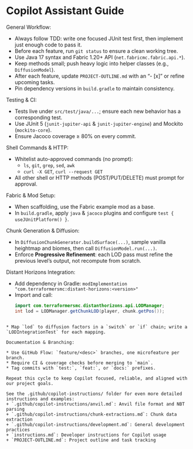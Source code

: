 # Copilot Assistant Guide

General Workflow:
- Always follow TDD: write one focused JUnit test first, then implement just enough code to pass it.
- Before each feature, run `git status` to ensure a clean working tree.
- Use Java 17 syntax and Fabric 1.20+ API (`net.fabricmc.fabric.api.*`).
- Keep methods small; push heavy logic into helper classes (e.g., `DiffusionModel`).
- After each feature, update `PROJECT-OUTLINE.md` with an “- [x]” or refine upcoming tasks.
- Pin dependency versions in `build.gradle` to maintain consistency.

Testing & CI:
- Tests live under `src/test/java/...`; ensure each new behavior has a corresponding test.
- Use JUnit 5 (`junit-jupiter-api` & `junit-jupiter-engine`) and Mockito (`mockito-core`).
- Ensure Jacoco coverage ≥ 80% on every commit.

Shell Commands & HTTP:
- Whitelist auto-approved commands (no prompt):
  - `ls`, `git`, `grep`, `sed`, `awk`
  - `curl -X GET`, `curl --request GET`
- All other shell or HTTP methods (POST/PUT/DELETE) must prompt for approval.

Fabric & Mod Setup:
- When scaffolding, use the Fabric example mod as a base.
- In `build.gradle`, apply `java` & `jacoco` plugins and configure `test { useJUnitPlatform() }`.

Chunk Generation & Diffusion:
- In `DiffusionChunkGenerator.buildSurface(...)`, sample vanilla heightmap and biomes, then call `DiffusionModel.run(...)`.
- Enforce **Progressive Refinement**: each LOD pass must refine the previous level’s output, not recompute from scratch.

Distant Horizons Integration:
- Add dependency in Gradle:
  `modImplementation "com.terraformersmc:distant-horizons:<version>"`
- Import and call:
  ```java
  import com.terraformersmc.distanthorizons.api.LODManager;
  int lod = LODManager.getChunkLOD(player, chunk.getPos());
````

* Map `lod` to diffusion factors in a `switch` or `if` chain; write a `LODIntegrationTest` for each mapping.

Documentation & Branching:

* Use GitHub Flow: `feature/<desc>` branches, one microfeature per branch.
* Require CI & coverage checks before merging to `main`.
* Tag commits with `test:`, `feat:`, or `docs:` prefixes.

Repeat this cycle to keep Copilot focused, reliable, and aligned with our project goals.

See the .github/copilot-instructions/ folder for even more detailed instructions and examples:
+ `.github/copilot-instructions/anvil.md`: Anvil file format and NBT parsing
+ `.github/copilot-instructions/chunk-extractions.md`: Chunk data extraction
+ `.github/copilot-instructions/development.md`: General development practices
+ `instructions.md`: Developer instructions for Copilot usage
+ `PROJECT-OUTLINE.md`: Project outline and task tracking